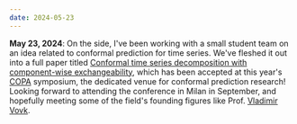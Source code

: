 ```yaml
---
date: 2024-05-23
---
```


**May 23, 2024**: On the side, I've been working with a small student team on an idea related to conformal prediction for time series. We've fleshed it out into a full paper titled [Conformal time series decomposition with component-wise exchangeability](https://arxiv.org/abs/2406.16766), which has been accepted at this year's [COPA](https://copa-conference.com/) symposium, the dedicated venue for conformal prediction research! Looking forward to attending the conference in Milan in September, and hopefully meeting some of the field's founding figures like Prof. [Vladimir Vovk](https://scholar.google.com/citations?user=GJE29ekAAAAJ&hl=en&oi=ao).